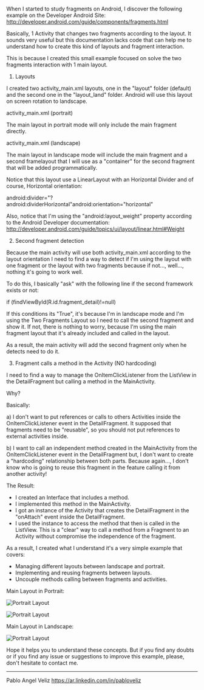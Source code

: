 When I started to study fragments on Android, I discover the following example on the Developer Android Site: http://developer.android.com/guide/components/fragments.html

Basically, 1 Activity that changes two fragments according to the layout. It sounds very useful but this documentation lacks code that can help me to understand how to create this kind of layouts and fragment interaction.

This is because I created this small example focused on solve the two fragments interaction with 1 main layout.

1) Layouts

I created two activity_main.xml layouts, one in the "layout" folder (default) and the second one in the "layout_land" folder. Android will use this layout on screen rotation to landscape.

activity_main.xml (portrait)

The main layout in portrait mode will only include the main fragment directly.

activity_main.xml (landscape)

The main layout in landscape mode will include the main fragment and a second framelayout that I will use as a "container" for the second fragment that will be added programmatically. 

Notice that this layout use a LinearLayout with an Horizontal Divider and of course, Horizontal orientation:

android:divider="?android:dividerHorizontal"android:orientation="horizontal"

Also, notice that I'm using the "android:layout_weight" property according to the Android Developer documentation: http://developer.android.com/guide/topics/ui/layout/linear.html#Weight

2) Second fragment detection

Because the main activity will use both activity_main.xml according to the layout orientation I need to find a way to detect if I'm using the layout with one fragment or the layout with two fragments because if not..., well..., nothing it's going to work well.

To do this, I basically "ask" with the following line if the second framework exists or not:

if (findViewById(R.id.fragment_detail)!=null)

If this conditions its "True", it's because I'm in landscape mode and I'm using the Two Fragments Layout so I need to call the second fragment and show it. If not, there is nothing to worry, because I'm using the main fragment layout that it's already included and called in the layout.

As a result, the main activity will add the second fragment only when he detects need to do it.

3) Fragment calls a method in the Activity (NO hardcoding)

I need to find a way to manage the OnItemClickListener from the ListView in the DetailFragment but calling a method in the MainActivity.

Why?

Basically:

a) I don't want to put references or calls to others Activities inside the OnItemClickListener event in the DetailFragment. It supposed that fragments need to be "reusable", so you should not put references to external activities inside.

b) I want to call an independent method created in the MainActivity from the OnItemClickListener event in the DetailFragment but, I don't want to create a "hardcoding" relationship between both parts. Because again..., I don't know who is going to reuse this fragment in the feature calling it from another activity!

The Result:
- I created an Interface that includes a method.
- I implemented this method in the MainActivity.
- I got an instance of the Activity that creates the DetailFragment in the "onAttach" event inside the DetailFragment.
- I used the instance to access the method that then is called in the ListView.
This is a "clear" way to call a method from a Fragment to an Activity without compromise the independence of the fragment.

As a result, I created what I understand it's a very simple example that covers:

- Managing different layouts between landscape and portrait.
- Implementing and reusing fragments between layouts.
- Uncouple methods calling between fragments and activities.

Main Layout in Portrait:

![Portrait Layout](https://s3-us-west-2.amazonaws.com/paveliz-github-images/layout_main1.PNG)

![Portrait Layout](https://s3-us-west-2.amazonaws.com/paveliz-github-images/layout_main2.PNG)

Main Layout in Landscape:

![Portrait Layout](https://s3-us-west-2.amazonaws.com/paveliz-github-images/layout_main3.PNG)


Hope it helps you to understand these concepts. But if you find any doubts or if you find any issue or suggestions to improve this example, please, don't hesitate to contact me.

-----------------------------------------
Pablo Angel Veliz
https://ar.linkedin.com/in/pabloveliz
